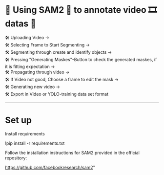 # 🚀 Using SAM2 🤖 to annotate video 🎞️ datas 🚀



🛠️ Uploading Video ->  
🛠️ Selecting Frame to Start Segmenting ->  
🛠️ Segmenting through create and identify objects ->  
🛠️ Pressing "Generating Maskes"-Button to check the generated maskes, if it is fitting expectation ->  
🛠️ Propagating through video ->  
🛠️ If Video not good, Choose a frame to edit the mask ->  
🛠️ Generating new video ->  
🛠️ Export in Video or YOLO-training data set format  

---
# Set up

Install requirements

!pip install -r requirements.txt

Follow the installation instructions for SAM2 provided in the official repository:

https://github.com/facebookresearch/sam2"
